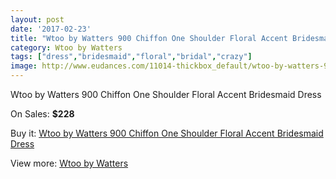 ```yaml
---
layout: post
date: '2017-02-23'
title: "Wtoo by Watters 900 Chiffon One Shoulder Floral Accent Bridesmaid Dress"
category: Wtoo by Watters 
tags: ["dress","bridesmaid","floral","bridal","crazy"]
image: http://www.eudances.com/11014-thickbox_default/wtoo-by-watters-900-chiffon-one-shoulder-floral-accent-bridesmaid-dress.jpg
---
```

Wtoo by Watters 900 Chiffon One Shoulder Floral Accent Bridesmaid Dress

On Sales: **$228**
<a href="https://www.eudances.com/en/wtoo-by-watters/3513-wtoo-by-watters-900-chiffon-one-shoulder-floral-accent-bridesmaid-dress.html"><amp-img layout="responsive" width="600" height="600" src="//www.eudances.com/11014-thickbox_default/wtoo-by-watters-900-chiffon-one-shoulder-floral-accent-bridesmaid-dress.jpg" alt="Wtoo by Watters 900 Chiffon One Shoulder Floral Accent Bridesmaid Dress 0" /></a>
<a href="https://www.eudances.com/en/wtoo-by-watters/3513-wtoo-by-watters-900-chiffon-one-shoulder-floral-accent-bridesmaid-dress.html"><amp-img layout="responsive" width="600" height="600" src="//www.eudances.com/11016-thickbox_default/wtoo-by-watters-900-chiffon-one-shoulder-floral-accent-bridesmaid-dress.jpg" alt="Wtoo by Watters 900 Chiffon One Shoulder Floral Accent Bridesmaid Dress 1" /></a>
<a href="https://www.eudances.com/en/wtoo-by-watters/3513-wtoo-by-watters-900-chiffon-one-shoulder-floral-accent-bridesmaid-dress.html"><amp-img layout="responsive" width="600" height="600" src="//www.eudances.com/11015-thickbox_default/wtoo-by-watters-900-chiffon-one-shoulder-floral-accent-bridesmaid-dress.jpg" alt="Wtoo by Watters 900 Chiffon One Shoulder Floral Accent Bridesmaid Dress 2" /></a>

Buy it: [Wtoo by Watters 900 Chiffon One Shoulder Floral Accent Bridesmaid Dress](https://www.eudances.com/en/wtoo-by-watters/3513-wtoo-by-watters-900-chiffon-one-shoulder-floral-accent-bridesmaid-dress.html "Wtoo by Watters 900 Chiffon One Shoulder Floral Accent Bridesmaid Dress")

View more: [Wtoo by Watters ](https://www.eudances.com/en/67-wtoo-by-watters "Wtoo by Watters ")